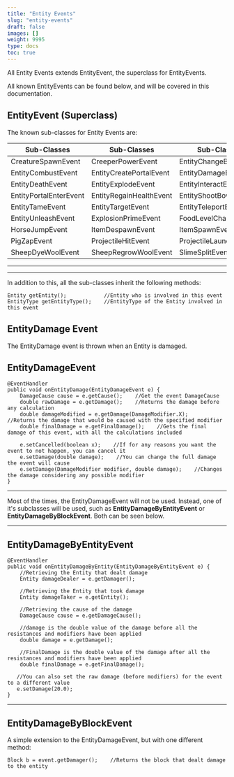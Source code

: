 ```yaml
---
title: "Entity Events"
slug: "entity-events"
draft: false
images: []
weight: 9995
type: docs
toc: true
---
```


All Entity Events extends EntityEvent, the superclass for EntityEvents.

All known EntityEvents can be found below, and will be covered in this documentation.


## EntityEvent (Superclass)
The known sub-classes for Entity Events are:

|Sub-Classes| Sub-Classes | Sub-Classes |
| ------ | ------ |  ------ |
|CreatureSpawnEvent|CreeperPowerEvent|EntityChangeBlockEvent|
|EntityCombustEvent|EntityCreatePortalEvent|EntityDamageEvent|
|EntityDeathEvent|EntityExplodeEvent|EntityInteractEvent|
|EntityPortalEnterEvent|EntityRegainHealthEvent|EntityShootBowEvent|
|EntityTameEvent|EntityTargetEvent|EntityTeleportEvent|
|EntityUnleashEvent|ExplosionPrimeEvent|FoodLevelChangeEvent|
|HorseJumpEvent|ItemDespawnEvent|ItemSpawnEvent|
|PigZapEvent|ProjectileHitEvent|ProjectileLaunchEvent|
|SheepDyeWoolEvent|SheepRegrowWoolEvent|SlimeSplitEvent| 


----------


----------


In addition to this, all the sub-classes inherit the following methods:

    Entity getEntity();            //Entity who is involved in this event
    EntityType getEntityType();    //EntityType of the Entity involved in this event



## EntityDamage Event
The EntityDamage event is thrown when an Entity is damaged.

## EntityDamageEvent ##
    @EventHandler
    public void onEntityDamage(EntityDamageEvent e) {
        DamageCause cause = e.getCause();    //Get the event DamageCause
        double rawDamage = e.getDamage();    //Returns the damage before any calculation
        double damageModified = e.getDamage(DamageModifier.X);     //Returns the damage that would be caused with the specified modifier
        double finalDamage = e.getFinalDamage();    //Gets the final damage of this event, with all the calculations included

        e.setCancelled(boolean x);    //If for any reasons you want the event to not happen, you can cancel it
        e.setDamage(double damage);    //You can change the full damage the event will cause
        e.setDamage(DamageModifier modifier, double damage);    //Changes the damage considering any possible modifier
    }


----------

Most of the times, the EntityDamageEvent will not be used. Instead, one of it's subclasses will be used, such as **EntityDamageByEntityEvent** or **EntityDamageByBlockEvent**. Both can be seen below.

----------

## EntityDamageByEntityEvent ##


    @EventHandler
    public void onEntityDamageByEntity(EntityDamageByEntityEvent e) {
        //Retrieving the Entity that dealt damage
        Entity damageDealer = e.getDamager();

        //Retrieving the Entity that took damage
        Entity damageTaker = e.getEntity();

        //Retrieving the cause of the damage
        DamageCause cause = e.getDamageCause();

        //damage is the double value of the damage before all the resistances and modifiers have been applied
        double damage = e.getDamage();

        //FinalDamage is the double value of the damage after all the resistances and modifiers have been applied
        double finalDamage = e.getFinalDamage();

       //You can also set the raw damage (before modifiers) for the event to a different value
       e.setDamage(20.0);
    }


----------


## EntityDamageByBlockEvent  ##

A simple extension to the EntityDamageEvent, but with one different method:

    Block b = event.getDamager();    //Returns the block that dealt damage to the entity

